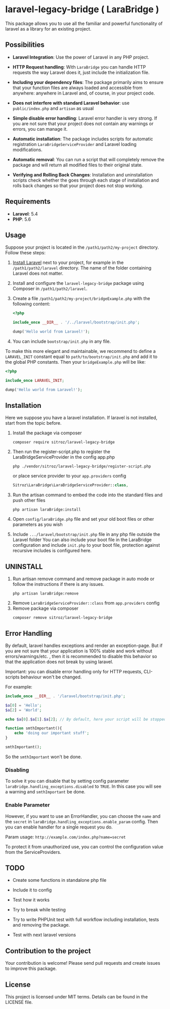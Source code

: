 # laravel-legacy-bridge ( LaraBridge )
This package allows you to use all the familiar and powerful functionality of laravel as a library for an existing project.

## Possibilities

- **Laravel Integration**: Use the power of Laravel in any PHP project.
- **HTTP Request handling**: With `LaraBridge` you can handle HTTP requests the way Laravel does it, just include the initialization file.
- **Including your dependency files**: The package primarily aims to ensure that your function files are always loaded and accessible from anywhere: anywhere in Laravel and, of course, in your project code.
- **Does not interfere with standard Laravel behavior**: use `public/index.php` and `artisan` as usual
- **Simple disable error handling**: Laravel error handler is very strong. If you are not sure that your project does not contain any warnings or errors, you can manage it.


- **Automatic installation**: The package includes scripts for automatic registration 
`LaraBridgeServiceProvider` and Laravel loading modifications.
- **Automatic removal**: You can run a script that will completely remove the package 
and will return all modified files to their original state.
- **Verifying and Rolling Back Changes**: Installation and uninstallation scripts check whether the 
goes through each stage of installation and rolls back changes so that your project does not stop working.

## Requirements

- **Laravel**: 5.4
- **PHP**: 5.6

## Usage

Suppose your project is located in the `/path1/path2/my-project` directory. Follow these steps:

1. [Install Laravel](https://laravel.com/docs/) next to your project, for example in the `/path1/path2/laravel` directory. The name of the folder containing Laravel does not matter.

2. Install and configure the `laravel-legacy-bridge` package using Composer in `/path1/path2/laravel`.

3. Create a file `/path1/path2/my-project/bridgeExample.php` with the following content:
    ```php
    <?php
    
    include_once __DIR__ . '/../laravel/bootstrap/init.php';
    
    dump('Hello world from Laravel!');
    ```

4. You can include `bootstrap/init.php` in any file.

To make this more elegant and maintainable, we recommend to define a `LARAVEL_INIT` constant equal to `path/to/bootstrap/init.php` and add it to the global PHP constants.
Then your `bridgeExample.php` will be like:
```php
<?php

include_once LARAVEL_INIT;

dump('Hello world from Laravel!');
 ```

## Installation

Here we suppose you have a laravel installation. If laravel is not installed, start from the topic before.

1. Install the package via composer
   ```CLI 
   composer require sitroz/laravel-legacy-bridge
   ```

2. Then run the register-script.php to register the LaraBridgeServiceProvider in the config app.php
   ```CLI
   php ./vendor/sitroz/laravel-legacy-bridge/register-script.php
   ```
   or place service provider to your `app.providers` config
   ```PHP
   Sitroz\LaraBridge\LaraBridgeServiceProvider::class,
   ```

3. Run the artisan command to embed the code into the standard files and push other files
   ```CLI
   php artisan laraBridge:install
   ```

4. Open `config/laraBridge.php` file and set your old boot files or other parameters as you wish

5. Include `.../laravel/bootstrap/init.php` file in any php file outside the Laravel folder
   You can also include your boot file in the LaraBridge configuration and include `init.php` 
   to your boot file, protection against recursive includes is configured here.

## UNINSTALL

1. Run artisan remove command and remove package in auto mode or follow the instructions if there is any issues.
    ```CLI
    php artisan laraBridge:remove
    ```
2. Remove `LaraBridgeServiceProvider::class` from `app.providers` config
3. Remove package via composer
    ```CLI
    composer remove sitroz/laravel-legacy-bridge
    ```

## Error Handling

By default, laravel handles exceptions and render an exception-page.
But if you are not sure that your application is 100% stable
and work without errors/warnings/etc. , then it is recommended
to disable this behavior so that the application
does not break by using laravel.

Important: you can disable error handling only for HTTP requests, CLI-scripts behaviour won't be changed.

For example:
```PHP
include_once __DIR__ . '/laravel/bootstrap/init.php';

$a[0] = 'Hello';
$a[2] = 'World';

echo $a[0].$a[1].$a[2]; // By default, here your script will be stopped by laravel

function smthImportant(){ 
    echo 'doing our important stuff';
}

smthImportant();
```

So the `smthImportant` won't be done.

### Disabling

To solve it you can disable that by setting config parameter `laraBridge.handling_exceptions.disabled` to `TRUE`.
In this case you will see a warning and `smthImportant` be done.

### Enable Parameter 
However, if you want to use an ErrorHandler, you can choose the `name` and the `secret` in 
`laraBridge.handling_exceptions.enable_param` config. Then you can enable handler for a single request you do.

Param usage: `http://example.com/index.php?name=secret`

To protect it from unauthorized use, you can control the configuration value from the ServiceProviders.
 

## TODO

- Create some functions in standalone php file
- Include it to config
- Test how it works
- Try to break while testing
- Try to write PHPUnit test with full workflow including installation, tests and removing the package.


- Test with next laravel versions


## Contribution to the project

Your contribution is welcome! Please send pull requests and create issues to improve this package.

## License

This project is licensed under MIT terms. Details can be found in the LICENSE file.